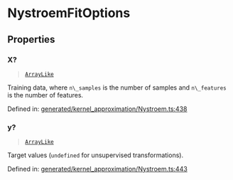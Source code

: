 # NystroemFitOptions

## Properties

### X?

> [`ArrayLike`](../types/ArrayLike.md)

Training data, where `n\_samples` is the number of samples and `n\_features` is the number of features.

Defined in:  [generated/kernel\_approximation/Nystroem.ts:438](https://github.com/transitive-bullshit/scikit-learn-ts/blob/92ab806/packages/sklearn/src/generated/kernel_approximation/Nystroem.ts#L438)

### y?

> [`ArrayLike`](../types/ArrayLike.md)

Target values (`undefined` for unsupervised transformations).

Defined in:  [generated/kernel\_approximation/Nystroem.ts:443](https://github.com/transitive-bullshit/scikit-learn-ts/blob/92ab806/packages/sklearn/src/generated/kernel_approximation/Nystroem.ts#L443)
